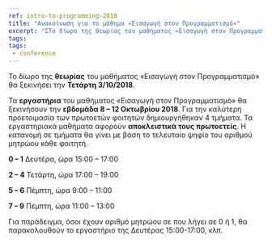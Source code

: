 ```yaml
---
ref: intro-to-programming-2018
title: "Ανακοίνωση για το μάθημα «Εισαγωγή στον Προγραμματισμό»"
excerpt: "ΣΤο δίωρο της θεωρίας του μαθήματος «Εισαγωγή στον Προγραμματισμό» θα ξεκινήσει την Τετάρτη 3/10/2018."
tags:
tags:
 - conference
---
```

Το δίωρο της  **θεωρίας**  του μαθήματος «Εισαγωγή στον Προγραμματισμό» θα ξεκινήσει την  **Τετάρτη 3/10/2018**.

Τα  **εργαστήρια**  του μαθήματος «Εισαγωγή στον Προγραμματισμό» θα ξεκινήσουν την  **εβδομάδα 8 – 12 Οκτωβρίου 2018**. Για την καλύτερη προετοιμασία των πρωτοετών φοιτητών δημιουργήθηκαν 4 τμήματα. Τα εργαστηριακά μαθήματα αφορούν  **αποκλειστικά τους πρωτοετείς**. Η κατανομή σε τμήματα θα γίνει με βάση το τελευταίο ψηφίο του αριθμού μητρώου κάθε φοιτητή.

**0 – 1** Δευτέρα, ώρα 15:00 – 17:00

**2 – 4** Τετάρτη, ώρα 17:00 – 19:00

**5 – 6** Πέμπτη, ώρα 9:00 – 11:00

**7 – 9** Πέμπτη, ώρα 11:00 – 13:00

Για παράδειγμα, όσοι έχουν αριθμό μητρώου σε που λήγει σε 0 ή 1, θα παρακολουθούν το εργαστήριο της Δευτέρας 15:00-17:00, κλπ.
